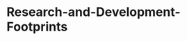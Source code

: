 # Research-and-Development-Footprints

[logo]: https://github.com/mossydidar/Research-and-Development-Footprints/blob/master/img/research-paper-writing.jpg "Workshop on Research Paper Writing"
